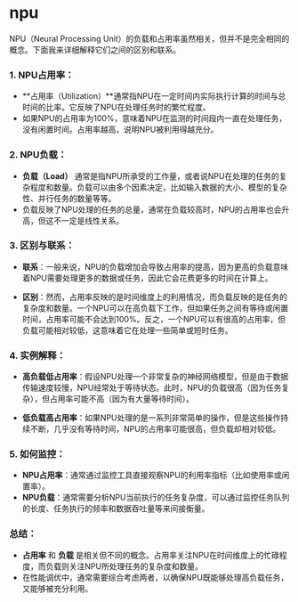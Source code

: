 # npu
NPU（Neural Processing Unit）的负载和占用率虽然相关，但并不是完全相同的概念。下面我来详细解释它们之间的区别和联系。

### 1. **NPU占用率**：

- **占用率（Utilization）**通常指NPU在一定时间内实际执行计算的时间与总时间的比率。它反映了NPU在处理任务时的繁忙程度。
- 如果NPU的占用率为100%，意味着NPU在监测的时间段内一直在处理任务，没有闲置时间。占用率越高，说明NPU被利用得越充分。

### 2. **NPU负载**：

- **负载（Load）** 通常是指NPU所承受的工作量，或者说NPU在处理的任务的复杂程度和数量。负载可以由多个因素决定，比如输入数据的大小、模型的复杂性、并行任务的数量等等。
- 负载反映了NPU处理的任务的总量，通常在负载较高时，NPU的占用率也会升高，但这不一定是线性关系。

### 3. **区别与联系**：

- **联系**：一般来说，NPU的负载增加会导致占用率的提高，因为更高的负载意味着NPU需要处理更多的数据或任务，因此它会花费更多的时间在计算上。
    
- **区别**：然而，占用率反映的是时间维度上的利用情况，而负载反映的是任务的复杂度和数量。一个NPU可以在高负载下工作，但如果任务之间有等待或闲置时间，占用率可能不会达到100%。反之，一个NPU可以有很高的占用率，但负载可能相对较低，这意味着它在处理一些简单或短时任务。
    

### 4. **实例解释**：

- **高负载低占用率**：假设NPU处理一个非常复杂的神经网络模型，但是由于数据传输速度较慢，NPU经常处于等待状态。此时，NPU的负载很高（因为任务复杂），但占用率可能不高（因为有大量等待时间）。
    
- **低负载高占用率**：如果NPU处理的是一系列非常简单的操作，但是这些操作持续不断，几乎没有等待时间，NPU的占用率可能很高，但负载却相对较低。
    

### 5. **如何监控**：

- **NPU占用率**：通常通过监控工具直接观察NPU的利用率指标（比如使用率或闲置率）。
- **NPU负载**：通常需要分析NPU当前执行的任务复杂度，可以通过监控任务队列的长度、任务执行的频率和数据吞吐量等来间接衡量。

### 总结：

- **占用率** 和 **负载** 是相关但不同的概念。占用率关注NPU在时间维度上的忙碌程度，而负载则关注NPU所处理任务的复杂度和数量。
- 在性能调优中，通常需要综合考虑两者，以确保NPU既能够处理高负载任务，又能够被充分利用。